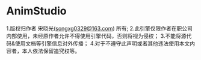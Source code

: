 # AnimStudio
1.版权归作者 宋晓光(songxg0329@163.com) 所有;
2.此引擎仅限作者在职公司内部使用，未经原作者允许不得使用引擎代码，否则将视为侵权；
3.不能将源代码&使用文档等引擎信息对外传播；
4.对于不遵守此声明或者其他违法使用本文内容者，本人依法保留追究权等。